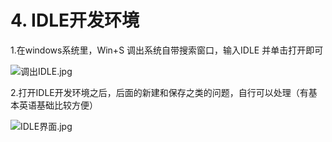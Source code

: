 # 4. IDLE开发环境

1.在windows系统里，Win+S 调出系统自带搜索窗口，输入IDLE 并单击打开即可

![调出IDLE.jpg](4%20IDLE%E5%BC%80%E5%8F%91%E7%8E%AF%E5%A2%83%2030cc1e7891db4d85bc91ebe7142d1082/%E8%B0%83%E5%87%BAIDLE.jpg)

2.打开IDLE开发环境之后，后面的新建和保存之类的问题，自行可以处理（有基本英语基础比较方便）

![IDLE界面.jpg](4%20IDLE%E5%BC%80%E5%8F%91%E7%8E%AF%E5%A2%83%2030cc1e7891db4d85bc91ebe7142d1082/IDLE%E7%95%8C%E9%9D%A2.jpg)
